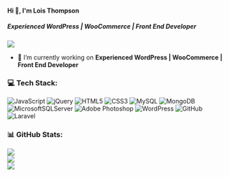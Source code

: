 #### Hi 👋, I'm Lois Thompson 
##### **Experienced WordPress | WooCommerce | Front End Developer**

[![](https://visitcount.itsvg.in/api?id=loisthompson068&icon=0&color=0)](https://visitcount.itsvg.in)

- 🔭 I’m currently working on **Experienced WordPress | WooCommerce | Front End Developer**


### 💻 Tech Stack:
![JavaScript](https://img.shields.io/badge/javascript-%23323330.svg?style=flat&logo=javascript&logoColor=%23F7DF1E) ![jQuery](https://img.shields.io/badge/jquery-%230769AD.svg?style=flat&logo=jquery&logoColor=white) ![HTML5](https://img.shields.io/badge/html5-%23E34F26.svg?style=flat&logo=html5&logoColor=white) ![CSS3](https://img.shields.io/badge/css3-%231572B6.svg?style=flat&logo=css3&logoColor=white) ![MySQL](https://img.shields.io/badge/mysql-%2300f.svg?style=flat&logo=mysql&logoColor=white) ![MongoDB](https://img.shields.io/badge/MongoDB-%234ea94b.svg?style=flat&logo=mongodb&logoColor=white) ![MicrosoftSQLServer](https://img.shields.io/badge/Microsoft%20SQL%20Sever-CC2927?style=flat&logo=microsoft%20sql%20server&logoColor=white) ![Adobe Photoshop](https://img.shields.io/badge/adobephotoshop-%2331A8FF.svg?style=flat&logo=adobephotoshop&logoColor=white) ![WordPress](https://img.shields.io/badge/WordPress-%23117AC9.svg?style=flat&logo=WordPress&logoColor=white) ![GitHub](https://img.shields.io/badge/github-%23121011.svg?style=flat&logo=github&logoColor=white) ![Laravel](https://img.shields.io/badge/laravel-%23FF2D20.svg?style=flat&logo=laravel&logoColor=white)
### 📊 GitHub Stats:
![](https://github-readme-stats.vercel.app/api?username=loisthompson068&theme=radical&hide_border=false&include_all_commits=false&count_private=false)<br/>
![](https://github-readme-streak-stats.herokuapp.com/?user=loisthompson068&theme=radical&hide_border=false)<br/>
![](https://github-readme-stats.vercel.app/api/top-langs/?username=loisthompson068&theme=radical&hide_border=false&include_all_commits=false&count_private=false&layout=compact)

